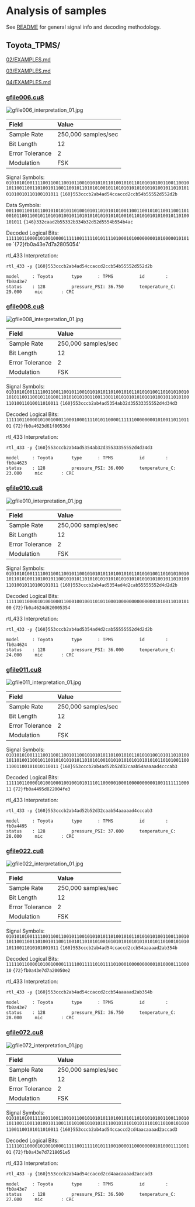 ﻿# Analysis of samples

See [README](README.md) for general signal info and decoding methodology.

## Toyota_TPMS/

[02/EXAMPLES.md](02/EXAMPLES.md)

[03/EXAMPLES.md](03/EXAMPLES.md)

[04/EXAMPLES.md](04/EXAMPLES.md)

### [gfile006.cu8](../gfile006.cu8)

![gfile006_interpretation_01.jpg](gfile006_interpretation_01.jpg)

| Field              | Value               |
|:------             |:-----               |
| Sample Rate        | 250,000 samples/sec |
| Bit Length         | 12                  |
| Error Tolerance    | 2                   |
| Modulation         | FSK                 |

Signal Symbols:
`0101010100111100110011001011001010101011010010101101010101001100110010101100110011010010110011001011010101001011010101010101010100101101010101010010110100101011`
`{160}553cccb2ab4ad54ccaccd2ccb54b55552d552d2b`

Data Symbols:
`00110011001011001010101011010010101101010101001100110010101100110011010010110011001011010101001011010101010101010100101101010101010010110100101011`
`{146}332caad2b55332b334b32d52d5554b554b4ac`

Decoded Logical Bits:
`111110110000101001000011111001111101011110100010100000000101000001010100`
`{72}fb0a43e7d7a2805054'

rtl_433 Interpretation:

`rtl_433 -y {160}553cccb2ab4ad54ccaccd2ccb54b55552d552d2b`

```
model     : Toyota       type      : TPMS          id        : fb0a43e7
status    : 128          pressure_PSI: 36.750      temperature_C: 29.000     mic       : CRC
```

### [gfile008.cu8](../gfile008.cu8)

![gfile008_interpretation_01.jpg](gfile008_interpretation_01.jpg)

| Field              | Value               |
|:------             |:-----               |
| Sample Rate        | 250,000 samples/sec |
| Bit Length         | 12                  |
| Error Tolerance    | 2                   |
| Modulation         | FSK                 |

Signal Symbols:
`0101010100111100110011001011001010101011010010101101010100110101010010101011001100101101001101010101001100110011010101010101010100101101010011010011010011010011`
`{160}553cccb2ab4ad5354ab32d35533355552d4d34d3`

Decoded Logical Bits:
`111110110000101001000110001000111101011000011111100000000101001101101101`
`{72}fb0a4623d61f80536d`

rtl_433 Interpretation:

`rtl_433 -y {160}553cccb2ab4ad5354ab32d35533355552d4d34d3`

```
model     : Toyota       type      : TPMS          id        : fb0a4623
status    : 128          pressure_PSI: 36.000      temperature_C: 23.000     mic       : CRC
```


### [gfile010.cu8](../gfile010.cu8)

![gfile010_interpretation_01.jpg](gfile010_interpretation_01.jpg)

| Field              | Value               |
|:------             |:-----               |
| Sample Rate        | 250,000 samples/sec |
| Bit Length         | 12                  |
| Error Tolerance    | 2                   |
| Modulation         | FSK                 |

Signal Symbols:
`0101010100111100110011001011001010101011010010101101010100110101010010101101010011010010110010101011010101010101010101010101010100101101010011010010110100101011`
`{160}553cccb2ab4ad5354ad4d2cab55555552d4d2d2b`

Decoded Logical Bits:
`111110110000101001000110001001001101011000100000000000000101001101010100`
`{72}fb0a4624d620005354`

rtl_433 Interpretation:

`rtl_433 -y {160}553cccb2ab4ad5354ad4d2cab55555552d4d2d2b`

```
model     : Toyota       type      : TPMS          id        : fb0a4624
status    : 128          pressure_PSI: 36.000      temperature_C: 24.000     mic       : CRC
```



### [gfile011.cu8](../gfile011.cu8)

![gfile011_interpretation_01.jpg](gfile011_interpretation_01.jpg)

| Field              | Value               |
|:------             |:-----               |
| Sample Rate        | 250,000 samples/sec |
| Bit Length         | 12                  |
| Error Tolerance    | 2                   |
| Modulation         | FSK                 |

Signal Symbols:
`0101010100111100110011001011001010101011010010101101010100101011010100101101001100101100101010101011010101001010101010101010101011010100110011001100101010110011`
`{160}553cccb2ab4ad52b52d32caab54aaaaad4cccab3`

Decoded Logical Bits:
`111110110000101001000100100101011101100000100010000000000100111111100011`
`{72}fb0a4495d822004fe3`

rtl_433 Interpretation:

`rtl_433 -y {160}553cccb2ab4ad52b52d32caab54aaaaad4cccab3`

```
model     : Toyota       type      : TPMS          id        : fb0a4495
status    : 128          pressure_PSI: 37.000      temperature_C: 28.000     mic       : CRC
```

### [gfile022.cu8](../gfile022.cu8)

![gfile022_interpretation_01.jpg](gfile022_interpretation_01.jpg)

| Field              | Value               |
|:------             |:-----               |
| Sample Rate        | 250,000 samples/sec |
| Bit Length         | 12                  |
| Error Tolerance    | 2                   |
| Modulation         | FSK                 |

Signal Symbols:
`0101010100111100110011001011001010101011010010101101010101001100110010101100110011010010110011001011010101001010101010101010101011010010101010110011010101001011`
`{160}553cccb2ab4ad54ccaccd2ccb54aaaaad2ab354b`

Decoded Logical Bits:
`111110110000101001000011111001111101011110100010000000000101000011100010`
`{72}fb0a43e7d7a20050e2`

rtl_433 Interpretation:

`rtl_433 -y {160}553cccb2ab4ad54ccaccd2ccb54aaaaad2ab354b`

```
model     : Toyota       type      : TPMS          id        : fb0a43e7
status    : 128          pressure_PSI: 36.750      temperature_C: 28.000     mic       : CRC
```


### [gfile072.cu8](../gfile072.cu8)

![gfile072_interpretation_01.jpg](gfile072_interpretation_01.jpg)

| Field              | Value               |
|:------             |:-----               |
| Sample Rate        | 250,000 samples/sec |
| Bit Length         | 12                  |
| Error Tolerance    | 2                   |
| Modulation         | FSK                 |

Signal Symbols:
`0101010100111100110011001011001010101011010010101101010101001100110010101100110011010010110011010100101010101100101010101010101011010010101011001100101011010011`
`{160}553cccb2ab4ad54ccaccd2cd4aacaaaad2accad3`

Decoded Logical Bits:
`111110110000101001000011111001111101011100100001100000000101000111100101`
`{72}fb0a43e7d7218051e5`

rtl_433 Interpretation:

`rtl_433 -y {160}553cccb2ab4ad54ccaccd2cd4aacaaaad2accad3`

```
model     : Toyota       type      : TPMS          id        : fb0a43e7
status    : 128          pressure_PSI: 36.500      temperature_C: 27.000     mic       : CRC
```
